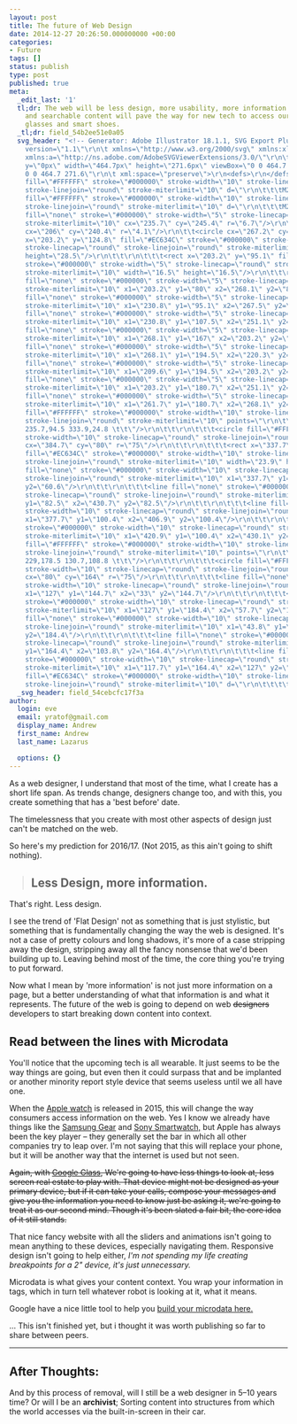 ```yaml
---
layout: post
title: The future of Web Design
date: 2014-12-27 20:26:50.000000000 +00:00
categories:
- Future
tags: []
status: publish
type: post
published: true
meta:
  _edit_last: '1'
  tl;dr: The web will be less design, more usability, more information. Micro data
    and searchable content will pave the way for new tech to access our data – Watches,
    glasses and smart shoes.
  _tl;dr: field_54b2ee51e0a05
  svg_header: "<!-- Generator: Adobe Illustrator 18.1.1, SVG Export Plug-In  -->\r\n<svg
    version=\"1.1\"\r\n\t xmlns=\"http://www.w3.org/2000/svg\" xmlns:xlink=\"http://www.w3.org/1999/xlink\"
    xmlns:a=\"http://ns.adobe.com/AdobeSVGViewerExtensions/3.0/\"\r\n\t x=\"0px\"
    y=\"0px\" width=\"464.7px\" height=\"271.6px\" viewBox=\"0 0 464.7 271.6\" enable-background=\"new
    0 0 464.7 271.6\"\r\n\t xml:space=\"preserve\">\r\n<defs>\r\n</defs>\r\n<g>\r\n\t<g>\r\n\t\t\r\n\t\t\t<path
    fill=\"#FFFFFF\" stroke=\"#000000\" stroke-width=\"10\" stroke-linecap=\"round\"
    stroke-linejoin=\"round\" stroke-miterlimit=\"10\" d=\"\r\n\t\t\tM277,266.6h-82.7c-9.9,0-18-8-18-18V57.9c0-9.9,8-18,18-18H277c9.9,0,18,8,18,18v190.7C295,258.6,287,266.6,277,266.6z\"/>\r\n\t\t\r\n\t\t\t<path
    fill=\"#FFFFFF\" stroke=\"#000000\" stroke-width=\"10\" stroke-linecap=\"round\"
    stroke-linejoin=\"round\" stroke-miterlimit=\"10\" d=\"\r\n\t\t\tM271,224h-70.7c-4.8,0-8.6-3.9-8.6-8.6V69.2c0-4.8,3.9-8.6,8.6-8.6H271c4.8,0,8.6,3.9,8.6,8.6v146.1\r\n\t\t\tC279.7,220.1,275.8,224,271,224z\"/>\r\n\t\t\r\n\t\t\t<circle
    fill=\"none\" stroke=\"#000000\" stroke-width=\"5\" stroke-linecap=\"round\" stroke-linejoin=\"round\"
    stroke-miterlimit=\"10\" cx=\"235.7\" cy=\"245.4\" r=\"6.7\"/>\r\n\t\t<circle
    cx=\"206\" cy=\"240.4\" r=\"4.1\"/>\r\n\t\t<circle cx=\"267.2\" cy=\"240.4\" r=\"4.1\"/>\r\n\t</g>\r\n\t<g>\r\n\t\t\r\n\t\t\t<rect
    x=\"203.2\" y=\"124.8\" fill=\"#EC634C\" stroke=\"#000000\" stroke-width=\"5\"
    stroke-linecap=\"round\" stroke-linejoin=\"round\" stroke-miterlimit=\"10\" width=\"64.9\"
    height=\"28.5\"/>\r\n\t\t\r\n\t\t\t<rect x=\"203.2\" y=\"95.1\" fill=\"#EC634C\"
    stroke=\"#000000\" stroke-width=\"5\" stroke-linecap=\"round\" stroke-linejoin=\"round\"
    stroke-miterlimit=\"10\" width=\"16.5\" height=\"16.5\"/>\r\n\t\t\r\n\t\t\t<line
    fill=\"none\" stroke=\"#000000\" stroke-width=\"5\" stroke-linecap=\"round\" stroke-linejoin=\"round\"
    stroke-miterlimit=\"10\" x1=\"203.2\" y1=\"80\" x2=\"268.1\" y2=\"80\"/>\r\n\t\t\r\n\t\t\t<line
    fill=\"none\" stroke=\"#000000\" stroke-width=\"5\" stroke-linecap=\"round\" stroke-linejoin=\"round\"
    stroke-miterlimit=\"10\" x1=\"230.8\" y1=\"95.1\" x2=\"267.5\" y2=\"95.1\"/>\r\n\t\t\r\n\t\t\t<line
    fill=\"none\" stroke=\"#000000\" stroke-width=\"5\" stroke-linecap=\"round\" stroke-linejoin=\"round\"
    stroke-miterlimit=\"10\" x1=\"230.8\" y1=\"107.5\" x2=\"251.1\" y2=\"107.5\"/>\r\n\t\t\r\n\t\t\t<line
    fill=\"none\" stroke=\"#000000\" stroke-width=\"5\" stroke-linecap=\"round\" stroke-linejoin=\"round\"
    stroke-miterlimit=\"10\" x1=\"268.1\" y1=\"167\" x2=\"203.2\" y2=\"167\"/>\r\n\t\t\r\n\t\t\t<line
    fill=\"none\" stroke=\"#000000\" stroke-width=\"5\" stroke-linecap=\"round\" stroke-linejoin=\"round\"
    stroke-miterlimit=\"10\" x1=\"268.1\" y1=\"194.5\" x2=\"220.3\" y2=\"194.5\"/>\r\n\t\t\r\n\t\t\t<line
    fill=\"none\" stroke=\"#000000\" stroke-width=\"5\" stroke-linecap=\"round\" stroke-linejoin=\"round\"
    stroke-miterlimit=\"10\" x1=\"209.6\" y1=\"194.5\" x2=\"203.2\" y2=\"194.5\"/>\r\n\t\t\r\n\t\t\t<line
    fill=\"none\" stroke=\"#000000\" stroke-width=\"5\" stroke-linecap=\"round\" stroke-linejoin=\"round\"
    stroke-miterlimit=\"10\" x1=\"203.2\" y1=\"180.7\" x2=\"251.1\" y2=\"180.7\"/>\r\n\t\t\r\n\t\t\t<line
    fill=\"none\" stroke=\"#000000\" stroke-width=\"5\" stroke-linecap=\"round\" stroke-linejoin=\"round\"
    stroke-miterlimit=\"10\" x1=\"261.7\" y1=\"180.7\" x2=\"268.1\" y2=\"180.7\"/>\r\n\t</g>\r\n\t<g>\r\n\t\t\r\n\t\t\t<polygon
    fill=\"#FFFFFF\" stroke=\"#000000\" stroke-width=\"10\" stroke-linecap=\"round\"
    stroke-linejoin=\"round\" stroke-miterlimit=\"10\" points=\"\r\n\t\t\t368.7,153.3
    235.7,94.5 333.9,24.8 \t\t\"/>\r\n\t\t\r\n\t\t\t<circle fill=\"#FFFFFF\" stroke=\"#000000\"
    stroke-width=\"10\" stroke-linecap=\"round\" stroke-linejoin=\"round\" stroke-miterlimit=\"10\"
    cx=\"384.7\" cy=\"80\" r=\"75\"/>\r\n\t\t\r\n\t\t\t<rect x=\"337.7\" y=\"82.5\"
    fill=\"#EC634C\" stroke=\"#000000\" stroke-width=\"10\" stroke-linecap=\"round\"
    stroke-linejoin=\"round\" stroke-miterlimit=\"10\" width=\"23.9\" height=\"23.9\"/>\r\n\t\t\r\n\t\t\t<line
    fill=\"none\" stroke=\"#000000\" stroke-width=\"10\" stroke-linecap=\"round\"
    stroke-linejoin=\"round\" stroke-miterlimit=\"10\" x1=\"337.7\" y1=\"60.6\" x2=\"431.7\"
    y2=\"60.6\"/>\r\n\t\t\r\n\t\t\t<line fill=\"none\" stroke=\"#000000\" stroke-width=\"10\"
    stroke-linecap=\"round\" stroke-linejoin=\"round\" stroke-miterlimit=\"10\" x1=\"377.7\"
    y1=\"82.5\" x2=\"430.7\" y2=\"82.5\"/>\r\n\t\t\r\n\t\t\t<line fill=\"none\" stroke=\"#000000\"
    stroke-width=\"10\" stroke-linecap=\"round\" stroke-linejoin=\"round\" stroke-miterlimit=\"10\"
    x1=\"377.7\" y1=\"100.4\" x2=\"406.9\" y2=\"100.4\"/>\r\n\t\t\r\n\t\t\t<line fill=\"none\"
    stroke=\"#000000\" stroke-width=\"10\" stroke-linecap=\"round\" stroke-linejoin=\"round\"
    stroke-miterlimit=\"10\" x1=\"420.9\" y1=\"100.4\" x2=\"430.1\" y2=\"100.4\"/>\r\n\t</g>\r\n\t<g>\r\n\t\t\r\n\t\t\t<polygon
    fill=\"#FFFFFF\" stroke=\"#000000\" stroke-width=\"10\" stroke-linecap=\"round\"
    stroke-linejoin=\"round\" stroke-miterlimit=\"10\" points=\"\r\n\t\t\t95.9,237.3
    229,178.5 130.7,108.8 \t\t\"/>\r\n\t\t\r\n\t\t\t<circle fill=\"#FFFFFF\" stroke=\"#000000\"
    stroke-width=\"10\" stroke-linecap=\"round\" stroke-linejoin=\"round\" stroke-miterlimit=\"10\"
    cx=\"80\" cy=\"164\" r=\"75\"/>\r\n\t\t\r\n\t\t\t<line fill=\"none\" stroke=\"#000000\"
    stroke-width=\"10\" stroke-linecap=\"round\" stroke-linejoin=\"round\" stroke-miterlimit=\"10\"
    x1=\"127\" y1=\"144.7\" x2=\"33\" y2=\"144.7\"/>\r\n\t\t\r\n\t\t\t<line fill=\"none\"
    stroke=\"#000000\" stroke-width=\"10\" stroke-linecap=\"round\" stroke-linejoin=\"round\"
    stroke-miterlimit=\"10\" x1=\"127\" y1=\"184.4\" x2=\"57.7\" y2=\"184.4\"/>\r\n\t\t\r\n\t\t\t<line
    fill=\"none\" stroke=\"#000000\" stroke-width=\"10\" stroke-linecap=\"round\"
    stroke-linejoin=\"round\" stroke-miterlimit=\"10\" x1=\"43.8\" y1=\"184.4\" x2=\"34.5\"
    y2=\"184.4\"/>\r\n\t\t\r\n\t\t\t<line fill=\"none\" stroke=\"#000000\" stroke-width=\"10\"
    stroke-linecap=\"round\" stroke-linejoin=\"round\" stroke-miterlimit=\"10\" x1=\"34.5\"
    y1=\"164.4\" x2=\"103.8\" y2=\"164.4\"/>\r\n\t\t\r\n\t\t\t<line fill=\"none\"
    stroke=\"#000000\" stroke-width=\"10\" stroke-linecap=\"round\" stroke-linejoin=\"round\"
    stroke-miterlimit=\"10\" x1=\"117.7\" y1=\"164.4\" x2=\"127\" y2=\"164.4\"/>\r\n\t\t<g>\r\n\t\t\t\r\n\t\t\t\t<path
    fill=\"#EC634C\" stroke=\"#000000\" stroke-width=\"10\" stroke-linecap=\"round\"
    stroke-linejoin=\"round\" stroke-miterlimit=\"10\" d=\"\r\n\t\t\t\tM127,124.8v-19.2C114.1,95.3,97.8,89,80,89c-17.8,0-34.1,6.2-46.9,16.5v19.2H127z\"/>\r\n\t\t</g>\r\n\t</g>\r\n</g>\r\n</svg>\r\n"
  _svg_header: field_54cebcfc17f3a
author:
  login: eve
  email: yratof@gmail.com
  display_name: Andrew
  first_name: Andrew
  last_name: Lazarus

  options: {}
---
```

As a web designer, I understand that most of the time, what I create has a short life span. As trends change, designers change too, and with this, you create something that has a 'best before' date.

The timelessness that you create with most other aspects of design just can't be matched on the web.

So here's my prediction for 2016/17\. (Not 2015, as this ain't going to shift nothing).

> ## Less Design, more information.

That's right. Less design.

I see the trend of 'Flat Design' not as something that is just stylistic, but something that is fundamentally changing the way the web is designed. It's not a case of pretty colours and long shadows, it's more of a case stripping away the design, stripping away all the fancy nonsense that we'd been building up to. Leaving behind most of the time, the core thing you're trying to put forward.

Now what I mean by 'more information' is not just more information on a page, but a better understanding of what that information is and what it represents. The future of the web is going to depend on web <del>designers</del> developers to start breaking down content into context.

## Read between the lines with Microdata

You'll notice that the upcoming tech is all wearable. It just seems to be the way things are going, but even then it could surpass that and be implanted or another minority report style device that seems useless until we all have one.

When the [Apple watch](http://www.apple.com/uk/watch/ "Apple Watch") is released in 2015, this will change the way consumers access information on the web. Yes I know we already have things like the [Samsung Gear](http://www.samsung.com/uk/consumer/mobile-devices/wearables/gear/SM-V7000ZKABTU "Samsung Galaxy Gear") and [Sony Smartwatch,](https://www.o2.co.uk/shop/tablets/sony/smartwatch-2/?cm_mmc=googleuk-_-PPC_PAYG_PLA-_-SonySmartWatch2-_-SonySmartWatch2+SonySmartWatch2+Exact&gclid=Cj0KEQiAzvmkBRCm3ZbV-4-hwrYBEiQAgLOw6wlOIOKpE1ommprem10BVvA6BZ2fW3w9JV8cc1Gd_ngaAtZH8P8HAQ&gclsrc=aw.ds "Sony Smartwatch 2") but Apple has always been the key player – they generally set the bar in which all other companies try to leap over. I'm not saying that this will replace your phone, but it will be another way that the internet is used but not seen.

<del>Again, with [Google Glass](https://www.google.com/glass/start/ "Google Glass"), We're going to have less things to look at, less screen real estate to play with. That device might not be designed as your primary device, but if it can take your calls, compose your messages and give you the information you need to know just be asking it, we're going to treat it as our second mind. Though it's been slated a fair bit, the core idea of it still stands.</del>

That nice fancy website with all the sliders and animations isn't going to mean anything to these devices, especially navigating them. Responsive design isn't going to help either, _I'm not spending my life creating breakpoints for a 2" device, it's just unnecessary._

Microdata is what gives your content context. You wrap your information in tags, which in turn tell whatever robot is looking at it, what it means.

Google have a nice little tool to help you [build your microdata here.](https://www.google.com/webmasters/markup-helper/ "Google Structured Data Markup")

... This isn't finished yet, but i thought it was worth publishing so far to share between peers.

* * *

## After Thoughts:

And by this process of removal, will I still be a web designer in 5–10 years time? Or will I be an <span class="_Tgc">**archivist**</span>; Sorting content into structures from which the world accesses via the built-in-screen in their car.